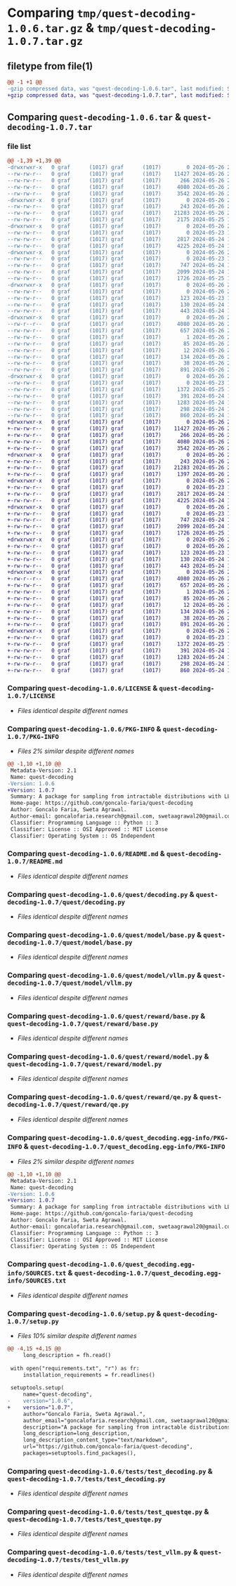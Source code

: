# Comparing `tmp/quest-decoding-1.0.6.tar.gz` & `tmp/quest-decoding-1.0.7.tar.gz`

## filetype from file(1)

```diff
@@ -1 +1 @@
-gzip compressed data, was "quest-decoding-1.0.6.tar", last modified: Sun May 26 23:27:01 2024, max compression
+gzip compressed data, was "quest-decoding-1.0.7.tar", last modified: Sun May 26 23:34:38 2024, max compression
```

## Comparing `quest-decoding-1.0.6.tar` & `quest-decoding-1.0.7.tar`

### file list

```diff
@@ -1,39 +1,39 @@
-drwxrwxr-x   0 graf      (1017) graf      (1017)        0 2024-05-26 23:27:01.506035 quest-decoding-1.0.6/
--rw-rw-r--   0 graf      (1017) graf      (1017)    11427 2024-05-26 21:40:16.000000 quest-decoding-1.0.6/LICENSE
--rw-rw-r--   0 graf      (1017) graf      (1017)      266 2024-05-26 22:47:51.000000 quest-decoding-1.0.6/MANIFEST.in
--rw-rw-r--   0 graf      (1017) graf      (1017)     4080 2024-05-26 23:27:01.506035 quest-decoding-1.0.6/PKG-INFO
--rw-rw-r--   0 graf      (1017) graf      (1017)     3542 2024-05-26 22:30:17.000000 quest-decoding-1.0.6/README.md
-drwxrwxr-x   0 graf      (1017) graf      (1017)        0 2024-05-26 23:27:01.502035 quest-decoding-1.0.6/quest/
--rw-rw-r--   0 graf      (1017) graf      (1017)      243 2024-05-26 21:31:54.000000 quest-decoding-1.0.6/quest/__init__.py
--rw-rw-r--   0 graf      (1017) graf      (1017)    21283 2024-05-26 21:59:41.000000 quest-decoding-1.0.6/quest/decoding.py
--rw-rw-r--   0 graf      (1017) graf      (1017)     2175 2024-05-25 14:47:14.000000 quest-decoding-1.0.6/quest/index.py
-drwxrwxr-x   0 graf      (1017) graf      (1017)        0 2024-05-26 23:27:01.502035 quest-decoding-1.0.6/quest/model/
--rw-rw-r--   0 graf      (1017) graf      (1017)        0 2024-05-23 13:22:51.000000 quest-decoding-1.0.6/quest/model/__init__.py
--rw-rw-r--   0 graf      (1017) graf      (1017)     2817 2024-05-24 12:23:26.000000 quest-decoding-1.0.6/quest/model/base.py
--rw-rw-r--   0 graf      (1017) graf      (1017)     4225 2024-05-24 12:38:57.000000 quest-decoding-1.0.6/quest/model/vllm.py
-drwxrwxr-x   0 graf      (1017) graf      (1017)        0 2024-05-26 23:27:01.502035 quest-decoding-1.0.6/quest/reward/
--rw-rw-r--   0 graf      (1017) graf      (1017)        0 2024-05-23 13:31:11.000000 quest-decoding-1.0.6/quest/reward/__init__.py
--rw-rw-r--   0 graf      (1017) graf      (1017)      747 2024-05-24 11:17:11.000000 quest-decoding-1.0.6/quest/reward/base.py
--rw-rw-r--   0 graf      (1017) graf      (1017)     2099 2024-05-24 14:18:37.000000 quest-decoding-1.0.6/quest/reward/model.py
--rw-rw-r--   0 graf      (1017) graf      (1017)     1726 2024-05-25 14:52:55.000000 quest-decoding-1.0.6/quest/reward/qe.py
-drwxrwxr-x   0 graf      (1017) graf      (1017)        0 2024-05-26 23:27:01.502035 quest-decoding-1.0.6/quest/utils/
--rw-rw-r--   0 graf      (1017) graf      (1017)        0 2024-05-26 22:53:36.000000 quest-decoding-1.0.6/quest/utils/__init__.py
--rw-rw-r--   0 graf      (1017) graf      (1017)      123 2024-05-23 14:15:41.000000 quest-decoding-1.0.6/quest/utils/list.py
--rw-rw-r--   0 graf      (1017) graf      (1017)      130 2024-05-24 12:10:42.000000 quest-decoding-1.0.6/quest/utils/logger.py
--rw-rw-r--   0 graf      (1017) graf      (1017)      443 2024-05-24 12:26:33.000000 quest-decoding-1.0.6/quest/utils/math.py
-drwxrwxr-x   0 graf      (1017) graf      (1017)        0 2024-05-26 23:27:01.502035 quest-decoding-1.0.6/quest_decoding.egg-info/
--rw-r--r--   0 graf      (1017) graf      (1017)     4080 2024-05-26 23:27:01.000000 quest-decoding-1.0.6/quest_decoding.egg-info/PKG-INFO
--rw-rw-r--   0 graf      (1017) graf      (1017)      657 2024-05-26 23:27:01.000000 quest-decoding-1.0.6/quest_decoding.egg-info/SOURCES.txt
--rw-rw-r--   0 graf      (1017) graf      (1017)        1 2024-05-26 23:27:01.000000 quest-decoding-1.0.6/quest_decoding.egg-info/dependency_links.txt
--rw-rw-r--   0 graf      (1017) graf      (1017)       85 2024-05-26 23:27:01.000000 quest-decoding-1.0.6/quest_decoding.egg-info/requires.txt
--rw-rw-r--   0 graf      (1017) graf      (1017)       12 2024-05-26 23:27:01.000000 quest-decoding-1.0.6/quest_decoding.egg-info/top_level.txt
--rw-rw-r--   0 graf      (1017) graf      (1017)      134 2024-05-26 23:26:46.000000 quest-decoding-1.0.6/requirements.txt
--rw-rw-r--   0 graf      (1017) graf      (1017)       38 2024-05-26 23:27:01.506035 quest-decoding-1.0.6/setup.cfg
--rw-rw-r--   0 graf      (1017) graf      (1017)      891 2024-05-26 23:26:56.000000 quest-decoding-1.0.6/setup.py
-drwxrwxr-x   0 graf      (1017) graf      (1017)        0 2024-05-26 23:27:01.506035 quest-decoding-1.0.6/tests/
--rw-rw-r--   0 graf      (1017) graf      (1017)        0 2024-05-23 13:23:01.000000 quest-decoding-1.0.6/tests/__init__.py
--rw-rw-r--   0 graf      (1017) graf      (1017)     1372 2024-05-25 14:55:18.000000 quest-decoding-1.0.6/tests/test_decoding.py
--rw-rw-r--   0 graf      (1017) graf      (1017)      391 2024-05-24 14:18:15.000000 quest-decoding-1.0.6/tests/test_qe.py
--rw-rw-r--   0 graf      (1017) graf      (1017)     1283 2024-05-24 14:23:10.000000 quest-decoding-1.0.6/tests/test_questqe.py
--rw-rw-r--   0 graf      (1017) graf      (1017)      298 2024-05-24 11:15:11.000000 quest-decoding-1.0.6/tests/test_rewardmodel.py
--rw-rw-r--   0 graf      (1017) graf      (1017)      860 2024-05-24 11:16:25.000000 quest-decoding-1.0.6/tests/test_vllm.py
+drwxrwxr-x   0 graf      (1017) graf      (1017)        0 2024-05-26 23:34:38.506812 quest-decoding-1.0.7/
+-rw-rw-r--   0 graf      (1017) graf      (1017)    11427 2024-05-26 21:40:16.000000 quest-decoding-1.0.7/LICENSE
+-rw-rw-r--   0 graf      (1017) graf      (1017)      266 2024-05-26 22:47:51.000000 quest-decoding-1.0.7/MANIFEST.in
+-rw-rw-r--   0 graf      (1017) graf      (1017)     4080 2024-05-26 23:34:38.506812 quest-decoding-1.0.7/PKG-INFO
+-rw-rw-r--   0 graf      (1017) graf      (1017)     3542 2024-05-26 22:30:17.000000 quest-decoding-1.0.7/README.md
+drwxrwxr-x   0 graf      (1017) graf      (1017)        0 2024-05-26 23:34:38.502812 quest-decoding-1.0.7/quest/
+-rw-rw-r--   0 graf      (1017) graf      (1017)      243 2024-05-26 21:31:54.000000 quest-decoding-1.0.7/quest/__init__.py
+-rw-rw-r--   0 graf      (1017) graf      (1017)    21283 2024-05-26 21:59:41.000000 quest-decoding-1.0.7/quest/decoding.py
+-rw-rw-r--   0 graf      (1017) graf      (1017)     1397 2024-05-26 23:34:15.000000 quest-decoding-1.0.7/quest/index.py
+drwxrwxr-x   0 graf      (1017) graf      (1017)        0 2024-05-26 23:34:38.502812 quest-decoding-1.0.7/quest/model/
+-rw-rw-r--   0 graf      (1017) graf      (1017)        0 2024-05-23 13:22:51.000000 quest-decoding-1.0.7/quest/model/__init__.py
+-rw-rw-r--   0 graf      (1017) graf      (1017)     2817 2024-05-24 12:23:26.000000 quest-decoding-1.0.7/quest/model/base.py
+-rw-rw-r--   0 graf      (1017) graf      (1017)     4225 2024-05-24 12:38:57.000000 quest-decoding-1.0.7/quest/model/vllm.py
+drwxrwxr-x   0 graf      (1017) graf      (1017)        0 2024-05-26 23:34:38.502812 quest-decoding-1.0.7/quest/reward/
+-rw-rw-r--   0 graf      (1017) graf      (1017)        0 2024-05-23 13:31:11.000000 quest-decoding-1.0.7/quest/reward/__init__.py
+-rw-rw-r--   0 graf      (1017) graf      (1017)      747 2024-05-24 11:17:11.000000 quest-decoding-1.0.7/quest/reward/base.py
+-rw-rw-r--   0 graf      (1017) graf      (1017)     2099 2024-05-24 14:18:37.000000 quest-decoding-1.0.7/quest/reward/model.py
+-rw-rw-r--   0 graf      (1017) graf      (1017)     1726 2024-05-25 14:52:55.000000 quest-decoding-1.0.7/quest/reward/qe.py
+drwxrwxr-x   0 graf      (1017) graf      (1017)        0 2024-05-26 23:34:38.502812 quest-decoding-1.0.7/quest/utils/
+-rw-rw-r--   0 graf      (1017) graf      (1017)        0 2024-05-26 22:53:36.000000 quest-decoding-1.0.7/quest/utils/__init__.py
+-rw-rw-r--   0 graf      (1017) graf      (1017)      123 2024-05-23 14:15:41.000000 quest-decoding-1.0.7/quest/utils/list.py
+-rw-rw-r--   0 graf      (1017) graf      (1017)      130 2024-05-24 12:10:42.000000 quest-decoding-1.0.7/quest/utils/logger.py
+-rw-rw-r--   0 graf      (1017) graf      (1017)      443 2024-05-24 12:26:33.000000 quest-decoding-1.0.7/quest/utils/math.py
+drwxrwxr-x   0 graf      (1017) graf      (1017)        0 2024-05-26 23:34:38.502812 quest-decoding-1.0.7/quest_decoding.egg-info/
+-rw-r--r--   0 graf      (1017) graf      (1017)     4080 2024-05-26 23:34:38.000000 quest-decoding-1.0.7/quest_decoding.egg-info/PKG-INFO
+-rw-rw-r--   0 graf      (1017) graf      (1017)      657 2024-05-26 23:34:38.000000 quest-decoding-1.0.7/quest_decoding.egg-info/SOURCES.txt
+-rw-rw-r--   0 graf      (1017) graf      (1017)        1 2024-05-26 23:34:38.000000 quest-decoding-1.0.7/quest_decoding.egg-info/dependency_links.txt
+-rw-rw-r--   0 graf      (1017) graf      (1017)       85 2024-05-26 23:34:38.000000 quest-decoding-1.0.7/quest_decoding.egg-info/requires.txt
+-rw-rw-r--   0 graf      (1017) graf      (1017)       12 2024-05-26 23:34:38.000000 quest-decoding-1.0.7/quest_decoding.egg-info/top_level.txt
+-rw-rw-r--   0 graf      (1017) graf      (1017)      134 2024-05-26 23:26:46.000000 quest-decoding-1.0.7/requirements.txt
+-rw-rw-r--   0 graf      (1017) graf      (1017)       38 2024-05-26 23:34:38.506812 quest-decoding-1.0.7/setup.cfg
+-rw-rw-r--   0 graf      (1017) graf      (1017)      891 2024-05-26 23:34:33.000000 quest-decoding-1.0.7/setup.py
+drwxrwxr-x   0 graf      (1017) graf      (1017)        0 2024-05-26 23:34:38.502812 quest-decoding-1.0.7/tests/
+-rw-rw-r--   0 graf      (1017) graf      (1017)        0 2024-05-23 13:23:01.000000 quest-decoding-1.0.7/tests/__init__.py
+-rw-rw-r--   0 graf      (1017) graf      (1017)     1372 2024-05-25 14:55:18.000000 quest-decoding-1.0.7/tests/test_decoding.py
+-rw-rw-r--   0 graf      (1017) graf      (1017)      391 2024-05-24 14:18:15.000000 quest-decoding-1.0.7/tests/test_qe.py
+-rw-rw-r--   0 graf      (1017) graf      (1017)     1283 2024-05-24 14:23:10.000000 quest-decoding-1.0.7/tests/test_questqe.py
+-rw-rw-r--   0 graf      (1017) graf      (1017)      298 2024-05-24 11:15:11.000000 quest-decoding-1.0.7/tests/test_rewardmodel.py
+-rw-rw-r--   0 graf      (1017) graf      (1017)      860 2024-05-24 11:16:25.000000 quest-decoding-1.0.7/tests/test_vllm.py
```

### Comparing `quest-decoding-1.0.6/LICENSE` & `quest-decoding-1.0.7/LICENSE`

 * *Files identical despite different names*

### Comparing `quest-decoding-1.0.6/PKG-INFO` & `quest-decoding-1.0.7/PKG-INFO`

 * *Files 2% similar despite different names*

```diff
@@ -1,10 +1,10 @@
 Metadata-Version: 2.1
 Name: quest-decoding
-Version: 1.0.6
+Version: 1.0.7
 Summary: A package for sampling from intractable distributions with LLMs.
 Home-page: https://github.com/goncalo-faria/quest-decoding
 Author: Goncalo Faria, Sweta Agrawal.
 Author-email: goncalofaria.research@gmail.com, swetaagrawal20@gmail.com
 Classifier: Programming Language :: Python :: 3
 Classifier: License :: OSI Approved :: MIT License
 Classifier: Operating System :: OS Independent
```

### Comparing `quest-decoding-1.0.6/README.md` & `quest-decoding-1.0.7/README.md`

 * *Files identical despite different names*

### Comparing `quest-decoding-1.0.6/quest/decoding.py` & `quest-decoding-1.0.7/quest/decoding.py`

 * *Files identical despite different names*

### Comparing `quest-decoding-1.0.6/quest/model/base.py` & `quest-decoding-1.0.7/quest/model/base.py`

 * *Files identical despite different names*

### Comparing `quest-decoding-1.0.6/quest/model/vllm.py` & `quest-decoding-1.0.7/quest/model/vllm.py`

 * *Files identical despite different names*

### Comparing `quest-decoding-1.0.6/quest/reward/base.py` & `quest-decoding-1.0.7/quest/reward/base.py`

 * *Files identical despite different names*

### Comparing `quest-decoding-1.0.6/quest/reward/model.py` & `quest-decoding-1.0.7/quest/reward/model.py`

 * *Files identical despite different names*

### Comparing `quest-decoding-1.0.6/quest/reward/qe.py` & `quest-decoding-1.0.7/quest/reward/qe.py`

 * *Files identical despite different names*

### Comparing `quest-decoding-1.0.6/quest_decoding.egg-info/PKG-INFO` & `quest-decoding-1.0.7/quest_decoding.egg-info/PKG-INFO`

 * *Files 2% similar despite different names*

```diff
@@ -1,10 +1,10 @@
 Metadata-Version: 2.1
 Name: quest-decoding
-Version: 1.0.6
+Version: 1.0.7
 Summary: A package for sampling from intractable distributions with LLMs.
 Home-page: https://github.com/goncalo-faria/quest-decoding
 Author: Goncalo Faria, Sweta Agrawal.
 Author-email: goncalofaria.research@gmail.com, swetaagrawal20@gmail.com
 Classifier: Programming Language :: Python :: 3
 Classifier: License :: OSI Approved :: MIT License
 Classifier: Operating System :: OS Independent
```

### Comparing `quest-decoding-1.0.6/quest_decoding.egg-info/SOURCES.txt` & `quest-decoding-1.0.7/quest_decoding.egg-info/SOURCES.txt`

 * *Files identical despite different names*

### Comparing `quest-decoding-1.0.6/setup.py` & `quest-decoding-1.0.7/setup.py`

 * *Files 10% similar despite different names*

```diff
@@ -4,15 +4,15 @@
     long_description = fh.read()
 
 with open("requirements.txt", "r") as fr:
     installation_requirements = fr.readlines()
 
 setuptools.setup(
     name="quest-decoding",
-    version="1.0.6",
+    version="1.0.7",
     author="Goncalo Faria, Sweta Agrawal.",
     author_email="goncalofaria.research@gmail.com, swetaagrawal20@gmail.com",
     description="A package for sampling from intractable distributions with LLMs.",
     long_description=long_description,
     long_description_content_type="text/markdown",
     url="https://github.com/goncalo-faria/quest-decoding",
     packages=setuptools.find_packages(),
```

### Comparing `quest-decoding-1.0.6/tests/test_decoding.py` & `quest-decoding-1.0.7/tests/test_decoding.py`

 * *Files identical despite different names*

### Comparing `quest-decoding-1.0.6/tests/test_questqe.py` & `quest-decoding-1.0.7/tests/test_questqe.py`

 * *Files identical despite different names*

### Comparing `quest-decoding-1.0.6/tests/test_vllm.py` & `quest-decoding-1.0.7/tests/test_vllm.py`

 * *Files identical despite different names*

